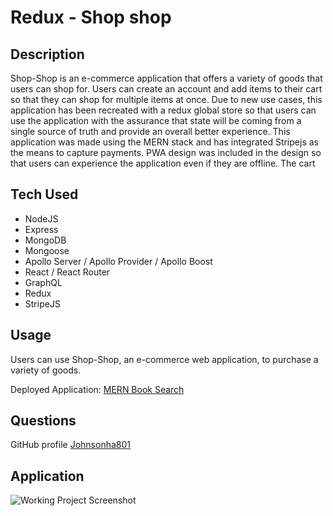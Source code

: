 # Redux - Shop shop

## Description

Shop-Shop is an e-commerce application that offers a variety of goods that users can shop for. Users can create an account and add items to their cart so that they can shop for multiple items at once. Due to new use cases, this application has been recreated with a redux global store so that users can use the application with the assurance that state will be coming from a single source of truth and provide an overall better experience. This application was made using the MERN stack and has integrated Stripejs as the means to capture payments. PWA design was included in the design so that users can experience the application even if they are offline. The cart

## Tech Used
  * NodeJS
  * Express
  * MongoDB
  * Mongoose
  * Apollo Server / Apollo Provider / Apollo Boost
  * React / React Router
  * GraphQL
  * Redux
  * StripeJS

## Usage

Users can use Shop-Shop, an e-commerce web application, to purchase a variety of goods. 

Deployed Application: [MERN Book Search]()

## Questions

GitHub profile [Johnsonha801](https://github.com/Johnsonha801)

## Application
![Working Project Screenshot]()